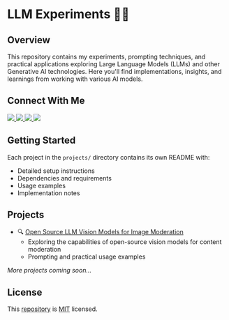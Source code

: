 # LLM Experiments 🧪🤖

## Overview

This repository contains my experiments, prompting techniques, and practical applications exploring Large Language Models (LLMs) and other Generative AI technologies. Here you'll find implementations, insights, and learnings from working with various AI models.

## Connect With Me

<div>
    <a href="https://twitter.com/maledorak">
        <img src="https://img.shields.io/badge/X/Twitter-000000?style=for-the-badge&logo=x&logoColor=black&color=white" />
    </a>
    <a href="https://bsky.app/profile/maledorak.bsky.social">
        <img src="https://img.shields.io/badge/Bluesky-000000?style=for-the-badge&logo=bluesky&logoColor=black&color=white" />
    </a>
    <a href="https://github.com/maledorak">
        <img src="https://img.shields.io/badge/GitHub-000000?style=for-the-badge&logo=github&logoColor=black&color=white" />
    </a>
    <a href="https://www.linkedin.com/in/mariuszkorzekwa/">
        <img src="https://img.shields.io/badge/LinkedIn-000000?style=for-the-badge&logo=linkedin&logoColor=black&color=white" />
    </a>
</div>

## Getting Started

Each project in the `projects/` directory contains its own README with:
- Detailed setup instructions
- Dependencies and requirements
- Usage examples
- Implementation notes

## Projects

- 🔍 [Open Source LLM Vision Models for Image Moderation](projects/image-moderation/README.md)
  - Exploring the capabilities of open-source vision models for content moderation
  - Prompting and practical usage examples

*More projects coming soon...*

## License

This [repository](https://github.com/maledorak/llm-experiments) is [MIT](https://github.com/maledorak/llm-experiments/blob/main/LICENSE) licensed.

